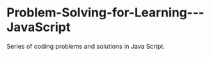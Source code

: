 # Problem-Solving-for-Learning---JavaScript
Series of coding problems and solutions in Java Script.
